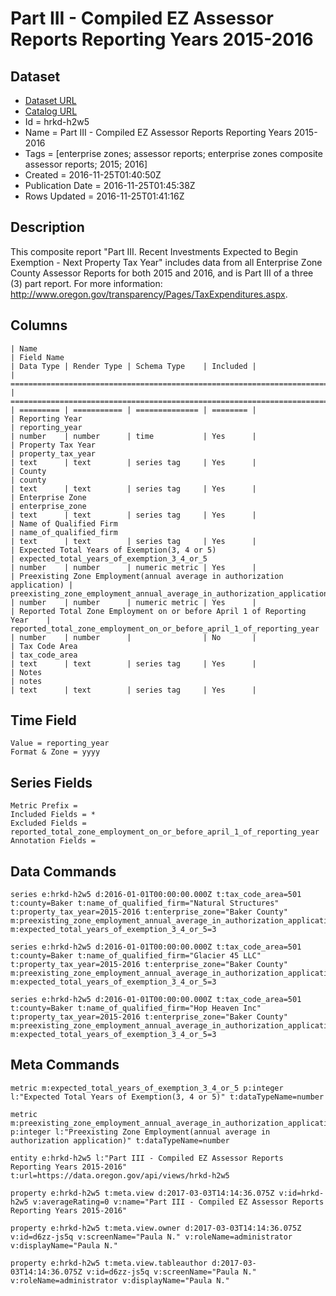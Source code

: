 # Part III - Compiled EZ Assessor Reports Reporting Years 2015-2016

## Dataset

* [Dataset URL](https://data.oregon.gov/api/views/hrkd-h2w5/rows.json?accessType=DOWNLOAD)
* [Catalog URL](https://catalog.data.gov/dataset/part-iii-compiled-ez-assessor-reports-reporting-years-2015-2016)
* Id = hrkd-h2w5
* Name = Part III - Compiled EZ Assessor Reports Reporting Years 2015-2016
* Tags = [enterprise zones; assessor reports; enterprise zones composite assessor reports; 2015; 2016]
* Created = 2016-11-25T01:40:50Z
* Publication Date = 2016-11-25T01:45:38Z
* Rows Updated = 2016-11-25T01:41:16Z

## Description

This composite report "Part III. Recent Investments Expected to Begin Exemption - Next Property Tax Year" includes data from all Enterprise Zone County Assessor Reports for both 2015 and 2016, and is Part III of a three (3) part report. For more information: http://www.oregon.gov/transparency/Pages/TaxExpenditures.aspx.

## Columns

```ls
| Name                                                                     | Field Name                                                              | Data Type | Render Type | Schema Type    | Included | 
| ======================================================================== | ======================================================================= | ========= | =========== | ============== | ======== | 
| Reporting Year                                                           | reporting_year                                                          | number    | number      | time           | Yes      | 
| Property Tax Year                                                        | property_tax_year                                                       | text      | text        | series tag     | Yes      | 
| County                                                                   | county                                                                  | text      | text        | series tag     | Yes      | 
| Enterprise Zone                                                          | enterprise_zone                                                         | text      | text        | series tag     | Yes      | 
| Name of Qualified Firm                                                   | name_of_qualified_firm                                                  | text      | text        | series tag     | Yes      | 
| Expected Total Years of Exemption(3, 4 or 5)                             | expected_total_years_of_exemption_3_4_or_5                              | number    | number      | numeric metric | Yes      | 
| Preexisting Zone Employment(annual average in authorization application) | preexisting_zone_employment_annual_average_in_authorization_application | number    | number      | numeric metric | Yes      | 
| Reported Total Zone Employment on or before April 1 of Reporting Year    | reported_total_zone_employment_on_or_before_april_1_of_reporting_year   | number    | number      |                | No       | 
| Tax Code Area                                                            | tax_code_area                                                           | text      | text        | series tag     | Yes      | 
| Notes                                                                    | notes                                                                   | text      | text        | series tag     | Yes      | 
```

## Time Field

```ls
Value = reporting_year
Format & Zone = yyyy
```

## Series Fields

```ls
Metric Prefix = 
Included Fields = *
Excluded Fields = reported_total_zone_employment_on_or_before_april_1_of_reporting_year
Annotation Fields = 
```

## Data Commands

```ls
series e:hrkd-h2w5 d:2016-01-01T00:00:00.000Z t:tax_code_area=501 t:county=Baker t:name_of_qualified_firm="Natural Structures" t:property_tax_year=2015-2016 t:enterprise_zone="Baker County" m:preexisting_zone_employment_annual_average_in_authorization_application=5 m:expected_total_years_of_exemption_3_4_or_5=3

series e:hrkd-h2w5 d:2016-01-01T00:00:00.000Z t:tax_code_area=501 t:county=Baker t:name_of_qualified_firm="Glacier 45 LLC" t:property_tax_year=2015-2016 t:enterprise_zone="Baker County" m:preexisting_zone_employment_annual_average_in_authorization_application=1 m:expected_total_years_of_exemption_3_4_or_5=3

series e:hrkd-h2w5 d:2016-01-01T00:00:00.000Z t:tax_code_area=501 t:county=Baker t:name_of_qualified_firm="Hop Heaven Inc" t:property_tax_year=2015-2016 t:enterprise_zone="Baker County" m:preexisting_zone_employment_annual_average_in_authorization_application=2 m:expected_total_years_of_exemption_3_4_or_5=3
```

## Meta Commands

```ls
metric m:expected_total_years_of_exemption_3_4_or_5 p:integer l:"Expected Total Years of Exemption(3, 4 or 5)" t:dataTypeName=number

metric m:preexisting_zone_employment_annual_average_in_authorization_application p:integer l:"Preexisting Zone Employment(annual average in authorization application)" t:dataTypeName=number

entity e:hrkd-h2w5 l:"Part III - Compiled EZ Assessor Reports Reporting Years 2015-2016" t:url=https://data.oregon.gov/api/views/hrkd-h2w5

property e:hrkd-h2w5 t:meta.view d:2017-03-03T14:14:36.075Z v:id=hrkd-h2w5 v:averageRating=0 v:name="Part III - Compiled EZ Assessor Reports Reporting Years 2015-2016"

property e:hrkd-h2w5 t:meta.view.owner d:2017-03-03T14:14:36.075Z v:id=d6zz-js5q v:screenName="Paula N." v:roleName=administrator v:displayName="Paula N."

property e:hrkd-h2w5 t:meta.view.tableauthor d:2017-03-03T14:14:36.075Z v:id=d6zz-js5q v:screenName="Paula N." v:roleName=administrator v:displayName="Paula N."
```
